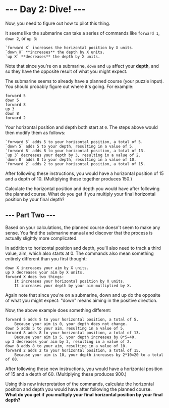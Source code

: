 # --- Day 2: Dive! ---

Now, you need to figure out how to pilot this thing.

It seems like the submarine can take a series of commands like
`forward 1`, `down 2`, or `up 3`:

    `forward X` increases the horizontal position by X units.
    `down X` **increases** the depth by X units.
    `up X` **decreases** the depth by X units.

Note that since you're on a submarine, `down` and `up`
affect your **depth**, and so they have the opposite result
of what you might expect.

The submarine seems to already have a planned course
(your puzzle input).
You should probably figure out where it's going.
For example:

```
forward 5
down 5
forward 8
up 3
down 8
forward 2
```

Your horizontal position and depth both start at `0`.
The steps above would then modify them as follows:

    `forward 5` adds 5 to your horizontal position, a total of 5.
    `down 5` adds 5 to your depth, resulting in a value of 5.
    `forward 8` adds 8 to your horizontal position, a total of 13.
    `up 3` decreases your depth by 3, resulting in a value of 2.
    `down 8` adds 8 to your depth, resulting in a value of 10.
    `forward 2` adds 2 to your horizontal position, a total of 15.

After following these instructions, you would have a
horizontal position of 15 and a depth of 10.
(Multiplying these together produces 150.)

Calculate the horizontal position and depth you would have
after following the planned course.
What do you get if you multiply your final horizontal position
by your final depth?

## --- Part Two ---

Based on your calculations, the planned course doesn't seem
to make any sense.
You find the submarine manual and discover that the process
is actually slightly more complicated.

In addition to horizontal position and depth,
you'll also need to track a third value, aim,
which also starts at 0.
The commands also mean something entirely different
than you first thought:

    down X increases your aim by X units.
    up X decreases your aim by X units.
    forward X does two things:
        It increases your horizontal position by X units.
        It increases your depth by your aim multiplied by X.

Again note that since you're on a submarine,
down and up do the opposite of what you might expect:
"down" means aiming in the positive direction.

Now, the above example does something different:

    forward 5 adds 5 to your horizontal position, a total of 5.
        Because your aim is 0, your depth does not change.
    down 5 adds 5 to your aim, resulting in a value of 5.
    forward 8 adds 8 to your horizontal position, a total of 13.
        Because your aim is 5, your depth increases by 8*5=40.
    up 3 decreases your aim by 3, resulting in a value of 2.
    down 8 adds 8 to your aim, resulting in a value of 10.
    forward 2 adds 2 to your horizontal position, a total of 15.
        Because your aim is 10, your depth increases by 2*10=20 to a total of 60.

After following these new instructions, you would have
a horizontal position of 15 and a depth of 60.
(Multiplying these produces 900.)

Using this new interpretation of the commands,
calculate the horizontal position and depth you would have
after following the planned course.  
**What do you get if you multiply your final
horizontal position by your final depth?**
